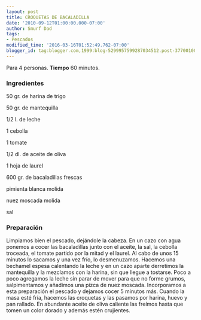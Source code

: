 ```yaml
---
layout: post
title: CROQUETAS DE BACALADILLA
date: '2010-09-12T01:00:00.000-07:00'
author: Smurf Dad
tags:
- Pescados
modified_time: '2016-03-16T01:52:49.762-07:00'
blogger_id: tag:blogger.com,1999:blog-5299957599287034512.post-3770010844470870839
---
```


Para 4 personas.
<b>Tiempo</b> 60 minutos.

<h3>Ingredientes</h3>

50 gr. de harina de trigo

50 gr. de mantequilla

1/2 l. de leche

1 cebolla

1 tomate

1/2 dl. de aceite de oliva

1 hoja de laurel

600 gr. de bacaladillas frescas

pimienta blanca molida

nuez moscada molida

sal

<h3>Preparación</h3>

Limpiamos bien el pescado, dejándole la cabeza. En un cazo con agua ponemos a cocer las bacaladillas junto con el aceite, la sal, la cebolla troceada, el tomate partido por la mitad y el laurel. Al cabo de unos 15 minutos lo sacamos y una vez frío, lo desmenuzamos. Hacemos una bechamel espesa calentando la leche y en un cazo aparte derretimos la mantequilla y la mezclamos con la harina, sin que llegue a tostarse. Poco a poco agregamos la leche sin parar de mover para que no forme grumos, salpimentamos y añadimos una pizca de nuez moscada. Incorporamos a esta preparación el pescado y dejamos cocer 5 minutos más. Cuando la masa esté fría, hacemos las croquetas y las pasamos por harina, huevo y pan rallado. En abundante aceite de oliva caliente las freímos hasta que tomen un color dorado y además estén crujientes.

